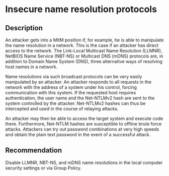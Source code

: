 # Insecure name resolution protocols
## Description
An attacker gets into a MitM position if, for example, he is able to manipulate the name resolution in a network. This is the case if an attacker has direct access to the network. The Link-Local Multicast Name Resolution (LLMNR), NetBIOS Name Service (NBT-NS) or Multicast DNS (mDNS) protocols are, in addition to Domain Name System (DNS), three alternative ways of resolving host names in a network. 

Name resolutions via such broadcast protocols can be very easily manipulated by an attacker. An attacker responds to all requests in the network with the address of a system under his control, forcing communication with this system. If the requested host requires authentication, the user name and the Net-NTLMv2 hash are sent to the system controlled by the attacker. Net-NTLMv2 hashes can thus be intercepted and used in the course of relaying attacks.

An attacker may then be able to access the target system and execute code there. Furthermore, Net-NTLM hashes are susceptible to offline brute force attacks. Attackers can try out password combinations at very high speeds and obtain the plain text password in the event of a successful attack.

## Recommendation
Disable LLMNR, NBT-NS, and mDNS name resolutions in the local computer security settings or via Group Policy.